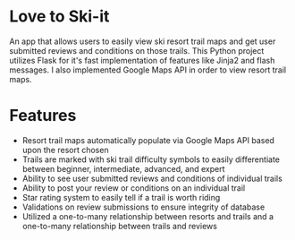 # Love to Ski-it
An app that allows users to easily view ski resort trail maps and get user submitted reviews and conditions on those trails. This Python project utilizes Flask for it's fast implementation of features like Jinja2 and flash messages. I also implemented Google Maps API in order to view resort trail maps.



# Features
* Resort trail maps automatically populate via Google Maps API based upon the resort chosen
* Trails are marked with ski trail difficulty symbols to easily differentiate between beginner, intermediate, advanced, and expert
* Ability to see user submitted reviews and conditions of individual trails
* Ability to post your review or conditions on an individual trail
* Star rating system to easily tell if a trail is worth riding
* Validations on review submissions to ensure integrity of database
* Utilized a one-to-many relationship between resorts and trails and a one-to-many relationship between trails and reviews
